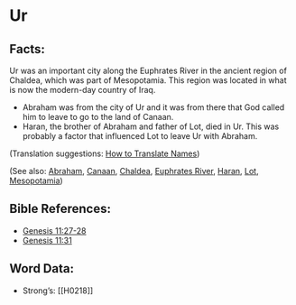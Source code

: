# Ur

## Facts:

Ur was an important city along the Euphrates River in the ancient region of Chaldea, which was part of Mesopotamia. This region was located in what is now the modern-day country of Iraq.

* Abraham was from the city of Ur and it was from there that God called him to leave to go to the land of Canaan.
* Haran, the brother of Abraham and father of Lot, died in Ur. This was probably a factor that influenced Lot to leave Ur with Abraham.

(Translation suggestions: [How to Translate Names](../../translate/translate-names))

(See also: [Abraham](../names/abraham.md), [Canaan](../names/canaan.md), [Chaldea](../names/chaldeans.md), [Euphrates River](../names/euphrates.md), [Haran](../names/haran.md), [Lot](../names/lot.md), [Mesopotamia](../names/mesopotamia.md))

## Bible References:

* [Genesis 11:27-28](rc://en/tn/help/gen/11/27)
* [Genesis 11:31](rc://en/tn/help/gen/11/31)

## Word Data:

* Strong’s: [[H0218]]
